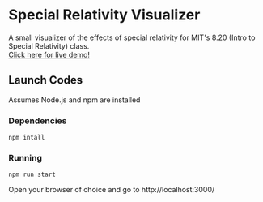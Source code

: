 # Special Relativity Visualizer
A small visualizer of the effects of special relativity
for MIT's 8.20 (Intro to Special Relativity) class.  
[Click here for live demo!](https://specialrelativity.onrender.com/)
## Launch Codes
Assumes Node.js and npm are installed
### Dependencies
```shell
npm intall
```
### Running
```shell
npm run start
```
Open your browser of choice and go to http://localhost:3000/
